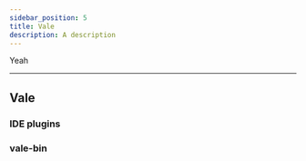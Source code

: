```yaml
---
sidebar_position: 5
title: Vale
description: A description
---
```


Yeah

---

## Vale

### IDE plugins

### vale-bin
